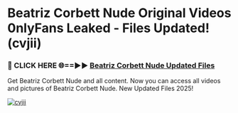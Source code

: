 # Beatriz Corbett Nude Original Videos 0nlyFans Leaked - Files Updated! (cvjii)

<h3>🔴 CLICK HERE 🌐==►► <a href="https://tinyurl.com/y5r63du9" rel="nofollow">Beatriz Corbett Nude Updated Files</a></h3>

Get Beatriz Corbett Nude and all content. Now you can access all videos and pictures of Beatriz Corbett Nude. New Updated Files 2025!

[![cvjii](https://i.imgur.com/UVo9nyh.gif)](https://tinyurl.com/y5r63du9)